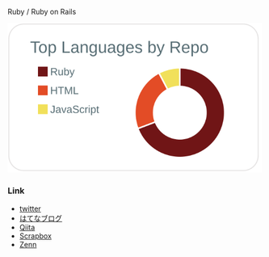 Ruby / Ruby on Rails

[![](https://raw.githubusercontent.com/hogucc/github-profile-summary-cards/master/profile-summary-card-output/default/1-repos-per-language.svg)](https://github.com/vn7n24fzkq/github-profile-summary-cards)

### Link
- [twitter](https://twitter.com/hogucc)
- [はてなブログ](https://hogucc.hatenablog.com/)
- [Qiita](https://qiita.com/hogucc)
- [Scrapbox](https://scrapbox.io/ukuh1r8-86980398/)
- [Zenn](https://zenn.dev/hogucc)

<!--
**hogucc/hogucc** is a ✨ _special_ ✨ repository because its `README.md` (this file) appears on your GitHub profile.

Here are some ideas to get you started:

- 🔭 I’m currently working on ...
- 🌱 I’m currently learning ...
- 👯 I’m looking to collaborate on ...
- 🤔 I’m looking for help with ...
- 💬 Ask me about ...
- 📫 How to reach me: ...
- 😄 Pronouns: ...
- ⚡ Fun fact: ...
-->
